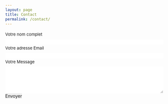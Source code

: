 ```yaml
---
layout: page
title: Contact
permalink: /contact/
---
```

<form id="fs-frm" name="simple-contact-form" accept-charset="utf-8" action="https://formspree.io/f/xvoeyjdo" method="post">
  <fieldset id="fs-frm-inputs">
    <label for="full-name">Votre nom complet</label>
    <input type="text" name="name" id="full-name">
    <label for="email-address">Votre adresse Email</label>
    <input type="email" name="_replyto" id="email-address" required="">
    <label for="message">Votre Message</label>
    <textarea rows="5" name="message" id="message" required=""></textarea>
    <input type="hidden" name="_subject" id="email-subject" value="Contact Form Submission">
  </fieldset>
  <input type="submit" value="Envoyer">
</form><style>
#fs-frm input,
#fs-frm select,
#fs-frm textarea,
#fs-frm fieldset,
#fs-frm optgroup,
#fs-frm label,
#fs-frm #card-element:disabled {
  font-family: inherit;
  font-size: 100%;
  color: inherit;
  border: none;
  border-radius: 0;
  display: block;
  width: 100%;
  padding: 0;
  margin: 0;
  -webkit-appearance: none;
  -moz-appearance: none;
}
#fs-frm label,
#fs-frm legend,
#fs-frm ::placeholder {
  font-size: .825rem;
  margin-bottom: .5rem;
  padding-top: .2rem;
  display: flex;
  align-items: baseline;
}

/* border, padding, margin, width */
#fs-frm input,
#fs-frm select,
#fs-frm textarea,
#fs-frm #card-element {
border: 1px solid rgba(0,0,0,0.2);
background-color: rgba(255,255,255,0.9);
padding: .75em 1rem;
margin-bottom: 1.5rem;
}
#fs-frm input:focus,
#fs-frm select:focus,
#fs-frm textarea:focus {
background-color: white;
outline-style: solid;
outline-width: thin;
outline-color: gray;
outline-offset: -1px;
}
#fs-frm [type="text"],
#fs-frm [type="email"] {
width: 100%;
}
#fs-frm [type="button"],
#fs-frm [type="submit"],
#fs-frm [type="reset"] {
width: auto;
cursor: pointer;
-webkit-appearance: button;
-moz-appearance: button;
appearance: button;
}
#fs-frm [type="button"]:focus,
#fs-frm [type="submit"]:focus,
#fs-frm [type="reset"]:focus {
outline: none;
}
#fs-frm [type="submit"],
#fs-frm [type="reset"] {
margin-bottom: 0;
}
#fs-frm select {
text-transform: none;
}

#fs-frm [type="checkbox"] {
-webkit-appearance: checkbox;
-moz-appearance: checkbox;
appearance: checkbox;
display: inline-block;
width: auto;
margin: 0 .5em 0 0 !important;
}

#fs-frm [type="radio"] {
-webkit-appearance: radio;
-moz-appearance: radio;
appearance: radio;
}

/* address, locale */
#fs-frm fieldset.locale input[name="city"],
#fs-frm fieldset.locale select[name="state"],
#fs-frm fieldset.locale input[name="postal-code"] {
display: inline;
}
#fs-frm fieldset.locale input[name="city"] {
width: 52%;
}
#fs-frm fieldset.locale select[name="state"],
#fs-frm fieldset.locale input[name="postal-code"] {
width: 20%;
}
#fs-frm fieldset.locale input[name="city"],
#fs-frm fieldset.locale select[name="state"] {
margin-right: 3%;
}
</style>




